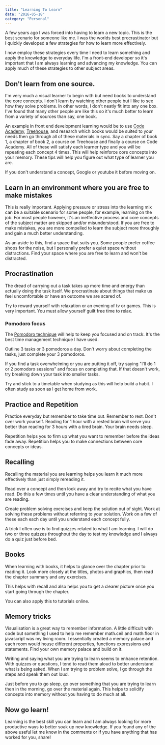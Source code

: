 ```yaml
---
title: "Learning To Learn"
date: "2016-05-18"
category: "Personal"
---
```


A few years ago I was forced into having to learn a new topic. This is the best scenario for someone like me. I was the worlds best procrastinator but I quickly developed a few strategies for how to learn more effectively.

I now employ these strategies every time I need to learn something and apply the knowledge to everyday life. I'm a front-end developer so it's important that I am always learning and advancing my knowledge. You can apply much of these strategies to other subject areas.

## Don't learn from one source.

I'm very much a visual learner to begin with but need books to understand the core concepts. I don't learn by watching other people but I like to see how they solve problems. In other words, I don't neatly fit into any one box. I've found that many other people are like this so it's much better to learn from a variety of sources than say, one book.

An example in front end development learning would be to use [Code Academy](http://www.codecademy.com/), [Treehouse](http://teamtreehouse.com/), and research which books would be suited to your needs then go through all of these materials in sync. Say a chapter of book 1, a chapter of book 2, a course on Treehouse and finally a course on Code Academy. All of these will satisfy each learner type and you will be repeating each concept 4 times. This will help reinforce core concepts into your memory. These tips will help you figure out what type of learner you are.

If you don't understand a concept, Google or youtube it before moving on.

## Learn in an environment where you are free to make mistakes

This is really important. Applying pressure or stress into the learning mix can be a suitable scenario for some people, for example, learning on the job. For most people however, it's an ineffective process and core concepts of the subject matter are skipped and/or misunderstood. If you are free to make mistakes, you are more compelled to learn the subject more throughly and gain a much better understanding.

As an aside to this, find a space that suits you. Some people prefer coffee shops for the noise, but I personally prefer a quiet space without distractions. Find your space where you are free to learn and won't be distracted.

## Procrastination

The dread of carrying out a task takes up more time and energy than actually doing the task itself. We procrastinate about things that make us feel uncomfortable or have an outcome we are scared of.  

Try to reward yourself with relaxation or an evening of tv or games. This is very important. You must allow yourself guilt free time to relax.

### Pomodoro focus

The [Pomodoro technique](http://pomodorotechnique.com/get-started/) will help to keep you focused and on track. It's the best time management technique I have used.

Outline 3 tasks or 3 pomodoros a day. Don't worry about completing the tasks, just complete your 3 pomodoros.

If you find a task overwhelming or you are putting it off, try saying "I'll do 1 or 2 pomodoro sessions" and focus on completing that. If that doesn't work, try breaking down your task into smaller tasks.

Try and stick to a timetable when studying as this will help build a habit. I often study as soon as I get home from work. 

## Practice and Repetition

Practice everyday but remember to take time out. Remember to rest. Don't over work yourself. Reading for 1 hour with a rested brain will serve you better than reading for 3 hours with a tired brain. Your brain needs sleep.

Repetition helps you to firm up what you want to remember before the ideas fade away. Repetition helps you to make connections between core concepts or ideas.

## Recalling

Recalling the material you are learning helps you learn it much more effectively than just simply rereading it. 

Read over a concept and then look away and try to recite what you have read. Do this a few times until you have a clear understanding of what you are reading.

Create problem solving exercises and keep the solution out of sight. Work at solving these problems without referring to your solution. Work on a few of these each each day until you understand each concept fully. 

A trick I often use is to find quizzes related to what I am learning. I will do two or three quizzes throughout the day to test my knowledge and I always do a quiz just before bed.

## Books

When learning with books, it helps to glance over the chapter prior to reading it. Look more closely at the titles, photos and graphics, then read the chapter summary and any exercises.

This helps with recall and also helps you to get a clearer picture once you start going through the chapter.

You can also apply this to tutorials online.

## Memory tricks

Visualisation is a great way to remember information. A little difficult with code but something I used to help me remember math.ceil and math.floor in javascript was my living room. I essentially created a memory palace and each room would house different properties, functions expressions and statements. Find your own memory palace and build on it.

Writing and saying what you are trying to learn seems to enhance retention. With quizzes or questions, I tend to read them aloud to better understand what is being asked. When I am trying to problem solve, I go through the steps and speak them out loud.

Just before you to go sleep, go over something that you are trying to learn then in the morning, go over the material again. This helps to solidify concepts into memory without you having to do much at all.

## Now go learn!

Learning is the best skill you can learn and I am always looking for more productive ways to better soak up new knowledge. If you found any of the above useful let me know in the comments or if you have anything that has worked for you, share!
